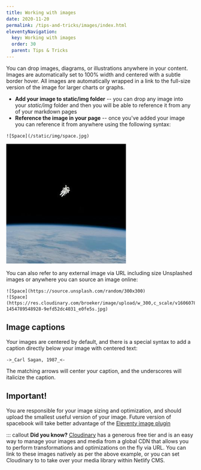 ```yaml
---
title: Working with images 
date: 2020-11-20
permalink: /tips-and-tricks/images/index.html
eleventyNavigation:
  key: Working with images
  order: 30 
  parent: Tips & Tricks
---
```

You can drop images, diagrams, or illustrations anywhere in your content. Images are automatically set to 100% width and centered with a subtle border hover. All images are automatically wrapped in a link to the full-size version of the image for larger charts or graphs.

* **Add your image to static/img folder** -- you can drop any image into your *static/img* folder and then you will be able to reference it from any of your markdown pages
* **Reference the image in your page** -- once you've added your image  you can reference it from anywhere using the following syntax:

```
![Space](/static/img/space.jpg)
```

![My image](/static/img/space.jpg)

You can also refer to any external image via URL including size Unsplashed images or anywhere you can source an image online:

```
![Space](https://source.unsplash.com/random/300x300)
![Space](https://res.cloudinary.com/broeker/image/upload/w_300,c_scale/v1606078324/samples/photo-1454789548928-9efd52dc4031_e0fe5s.jpg)
```

## Image captions

Your images are centered by default, and there is a special syntax to add a caption directly below your image with centered text:

```
->_Carl Sagan, 1987_<-
```

The matching arrows will center your caption, and the underscores will italicize the caption.


## Important!
You are responsible for your image sizing and optimization, and should upload the smallest useful version of your image. Future version of spacebook will take better advantage of the [Eleventy image plugin](https://github.com/11ty/eleventy-img)




::: callout
**Did you know?** [Cloudinary](https://cloudinary.com/) has a generous free tier and is an easy way to manage your images and media from a global CDN that allows you to perform transformations and optimizations on the fly via URL. You can link to these images natively as per the above example, or you can set Cloudinary to to take over your media library within Netlify CMS.